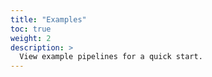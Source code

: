 ```yaml
---
title: "Examples"
toc: true
weight: 2
description: >
  View example pipelines for a quick start.
---
```

